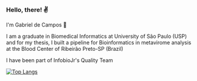 ### Hello, there! ✌️ 

I'm Gabriel de Campos 🎃 

I am a graduate in Biomedical Informatics at University of São Paulo (USP) and for my thesis, I built a pipeline for Bioinformatics in metavirome analysis at the Blood Center of Ribeirão Preto-SP (Brazil)

I have been part of InfobioJr's Quality Team

[![Top Langs](https://github-readme-stats.vercel.app/api/top-langs/?username=gmcampos27&layout=compact)](https://github.com/anuraghazra/github-readme-stats)
